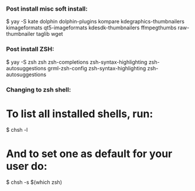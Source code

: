### Post install misc soft install:
$ yay -S kate dolphin dolphin-plugins kompare kdegraphics-thumbnailers kimageformats qt5-imageformats kdesdk-thumbnailers ffmpegthumbs raw-thumbnailer taglib  wget

### Post install ZSH:
$ yay -S  zsh zsh zsh-completions zsh-syntax-highlighting zsh-autosuggestions grml-zsh-config zsh-syntax-highlighting zsh-autosuggestions

### Changing to zsh shell:
# To list all installed shells, run:
$ chsh -l
# And to set one as default for your user do:
$ chsh -s $(which zsh)

